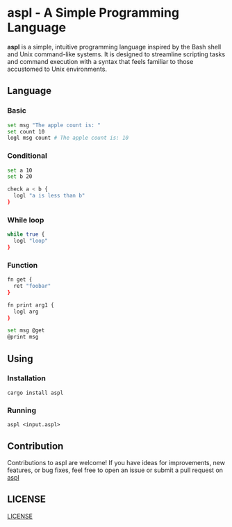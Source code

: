 # aspl - A Simple Programming Language

**aspl** is a simple, intuitive programming language inspired by the Bash shell and Unix command-like systems.
It is designed to streamline scripting tasks and command execution with a syntax that feels familiar to those accustomed to Unix environments.

## Language

### Basic

```bash
set msg "The apple count is: "
set count 10
logl msg count # The apple count is: 10
```

### Conditional

```bash
set a 10
set b 20

check a < b {
  logl "a is less than b"
}
```

### While loop
```bash
while true {
  logl "loop"
}
```

### Function
```bash
fn get {
  ret "foobar"
}

fn print arg1 {
  logl arg
}

set msg @get
@print msg
```

## Using

### Installation

```
cargo install aspl
```

### Running

```
aspl <input.aspl>
```

## Contribution

Contributions to aspl are welcome! If you have ideas for improvements, new features, or bug fixes, feel free to open an issue or submit a pull request on [aspl](https://github.com/qxb3/aspl)

## LICENSE

[LICENSE](https://github.com/qxb3/eiv/blob/main/LICENSE)
